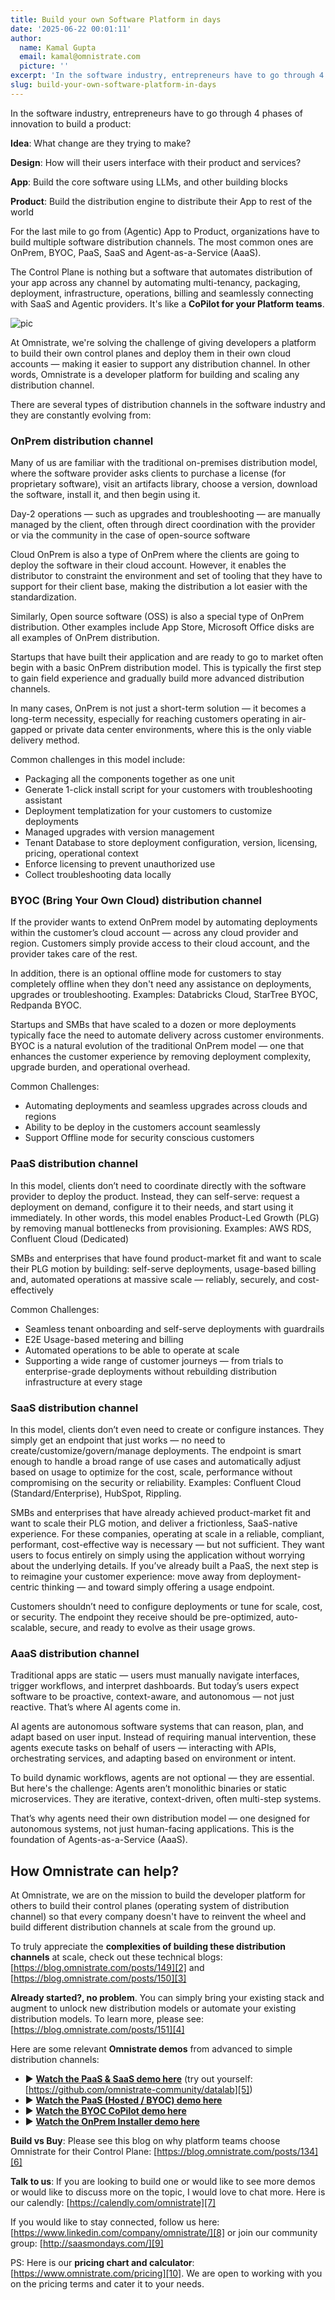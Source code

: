 ```yaml
---
title: Build your own Software Platform in days
date: '2025-06-22 00:01:11'
author:
  name: Kamal Gupta
  email: kamal@omnistrate.com
  picture: ''
excerpt: 'In the software industry, entrepreneurs have to go through 4 phases of innovation to build a product: Idea: What change are they trying to make?'
slug: build-your-own-software-platform-in-days
---
```


In the software industry, entrepreneurs have to go through 4 phases of innovation to build a product:

**Idea**: What change are they trying to make?

**Design**: How will their users interface with their product and services?

**App**: Build the core software using LLMs, and other building blocks

**Product**: Build the distribution engine to distribute their App to rest of the world

For the last mile to go from (Agentic) App to Product, organizations have to build multiple software distribution channels. The most common ones are OnPrem, BYOC, PaaS, SaaS and Agent-as-a-Service (AaaS).

The Control Plane is nothing but a software that automates distribution of your app across any channel by automating multi-tenancy, packaging, deployment, infrastructure, operations, billing and seamlessly connecting with SaaS and Agentic providers. It's like a **CoPilot for your Platform teams**.

![pic][1]

At Omnistrate, we're solving the challenge of giving developers a platform to build their own control planes and deploy them in their own cloud accounts — making it easier to support any distribution channel. In other words, Omnistrate is a developer platform for building and scaling any distribution channel.

There are several types of distribution channels in the software industry and they are constantly evolving from:


### OnPrem distribution channel


Many of us are familiar with the traditional on-premises distribution model, where the software provider asks clients to purchase a license (for proprietary software), visit an artifacts library, choose a version, download the software, install it, and then begin using it.

Day-2 operations — such as upgrades and troubleshooting — are manually managed by the client, often through direct coordination with the provider or via the community in the case of open-source software

Cloud OnPrem is also a type of OnPrem where the clients are going to deploy the software in their cloud account. However, it enables the distributor to constraint the environment and set of tooling that they have to support for their client base, making the distribution a lot easier with the standardization.

Similarly, Open source software (OSS) is also a special type of OnPrem distribution. Other examples include App Store, Microsoft Office disks are all examples of OnPrem distribution. 

Startups that have built their application and are ready to go to market often begin with a basic OnPrem distribution model. This is typically the first step to gain field experience and gradually build more advanced distribution channels.

In many cases, OnPrem is not just a short-term solution — it becomes a long-term necessity, especially for reaching customers operating in air-gapped or private data center environments, where this is the only viable delivery method.

Common challenges in this model include: 

- Packaging all the components together as one unit
- Generate 1-click install script for your customers with troubleshooting assistant
- Deployment templatization for your customers to customize deployments
- Managed upgrades with version management
- Tenant Database to store deployment configuration, version, licensing, pricing, operational context
-  Enforce licensing to prevent unauthorized use
- Collect troubleshooting data locally


### BYOC (Bring Your Own Cloud) distribution channel


If the provider wants to extend OnPrem model by automating deployments within the customer’s cloud account — across any cloud provider and region. Customers simply provide access to their cloud account, and the provider takes care of the rest. 

In addition, there is an optional offline mode for customers to stay completely offline when they don't need any assistance on deployments, upgrades or troubleshooting. Examples: Databricks Cloud, StarTree BYOC, Redpanda BYOC.

Startups and SMBs that have scaled to a dozen or more deployments typically face the need to automate delivery across customer environments. BYOC is a natural evolution of the traditional OnPrem model — one that enhances the customer experience by removing deployment complexity, upgrade burden, and operational overhead.

Common Challenges:

 - Automating deployments and seamless upgrades across clouds and regions
 - Ability to be deploy in the customers account seamlessly
 - Support Offline mode for security conscious customers


### PaaS distribution channel


In this model, clients don’t need to coordinate directly with the software provider to deploy the product. Instead, they can self-serve: request a deployment on demand, configure it to their needs, and start using it immediately. In other words, this model enables Product-Led Growth (PLG) by removing manual bottlenecks from provisioning. Examples: AWS RDS, Confluent Cloud (Dedicated)

SMBs and enterprises that have found product-market fit and want to scale their PLG motion by building: self-serve deployments, usage-based billing and, automated operations at massive scale — reliably, securely, and cost-effectively

Common Challenges:

- Seamless tenant onboarding and self-serve deployments with guardrails
- E2E Usage-based metering and billing
- Automated operations to be able to operate at scale
- Supporting a wide range of customer journeys — from trials to enterprise-grade deployments without rebuilding distribution infrastructure at every stage


### SaaS  distribution channel


In this model, clients don’t even need to create or configure instances. They simply get an endpoint that just works — no need to create/customize/govern/manage deployments. The endpoint is smart enough to handle a broad range of use cases and automatically adjust based on usage to optimize for the cost, scale, performance without compromising on the security or reliability. Examples: Confluent Cloud (Standard/Enterprise), HubSpot, Rippling.

SMBs and enterprises that have already achieved product-market fit and want to scale their PLG motion, and deliver a frictionless, SaaS-native experience. For these companies, operating at scale in a reliable, compliant, performant, cost-effective way is necessary — but not sufficient. They want users to focus entirely on simply using the application without worrying about the underlying details. If you’ve already built a PaaS, the next step is to reimagine your customer experience: move away from deployment-centric thinking — and toward simply offering a usage endpoint.

Customers shouldn’t need to configure deployments or tune for scale, cost, or security. The endpoint they receive should be pre-optimized, auto-scalable, secure, and ready to evolve as their usage grows.


### AaaS distribution channel


Traditional apps are static — users must manually navigate interfaces, trigger workflows, and interpret dashboards. But today’s users expect software to be proactive, context-aware, and autonomous — not just reactive. That’s where AI agents come in.

AI agents are autonomous software systems that can reason, plan, and adapt based on user input. Instead of requiring manual intervention, these agents execute tasks on behalf of users — interacting with APIs, orchestrating services, and adapting based on environment or intent. 

To build dynamic workflows, agents are not optional — they are essential. But here's the challenge: Agents aren’t monolithic binaries or static microservices. They are iterative, context-driven, often multi-step systems.

That’s why agents need their own distribution model — one designed for autonomous systems, not just human-facing applications. This is the foundation of Agents-as-a-Service (AaaS).


## How Omnistrate can help?


At Omnistrate, we are on the mission to build the developer platform for others to build their control planes (operating system of distribution channel) so that every company doesn't have to reinvent the wheel and build different distribution channels at scale from the ground up.

To truly appreciate the **complexities of building these distribution channels** at scale, check out these technical blogs: [https://blog.omnistrate.com/posts/149][2] and [https://blog.omnistrate.com/posts/150][3]

**Already started?, no problem**. You can simply bring your existing stack and augment to unlock new distribution models or automate your existing distribution models. To learn more, please see: [https://blog.omnistrate.com/posts/151][4]

Here are some relevant **Omnistrate demos** from advanced to simple distribution channels:

- ▶️ **[Watch the PaaS & SaaS demo here](https://www.youtube.com/watch?v=chAMhgRmsfk)**  (try out yourself: [https://github.com/omnistrate-community/datalab][5])
- ▶️ **[Watch the PaaS (Hosted / BYOC) demo here](https://www.youtube.com/watch?v=M73zomWkD0E)**
- ▶️ **[Watch the BYOC CoPilot demo here](https://youtu.be/5tqGTsuCldU)**  
- ▶️ **[Watch the OnPrem Installer demo here](https://youtu.be/DN-swU-wOQo)**  

**Build vs Buy**: Please see this blog on why platform teams choose Omnistrate for their Control Plane: [https://blog.omnistrate.com/posts/134][6]

**Talk to us**: If you are looking to build one or would like to see more demos or would like to discuss more on the topic, I would love to chat more. Here is our calendly: [https://calendly.com/omnistrate][7]

If you would like to stay connected, follow us here: [https://www.linkedin.com/company/omnistrate/][8] or join our community group: [http://saasmondays.com/][9] 

PS: Here is our **pricing chart and calculator**: [https://www.omnistrate.com/pricing][10]. We are open to working with you on the pricing terms and cater it to your needs.


  [1]: https://drive.google.com/thumbnail?id=148RDH15K694XbKvr7M1D9kGuR2_oF-DW&sz=w720
  [2]: https://blog.omnistrate.com/posts/149
  [3]: https://blog.omnistrate.com/posts/150
  [4]: https://blog.omnistrate.com/posts/151
  [5]: https://github.com/omnistrate-community/datalab
  [6]: https://blog.omnistrate.com/posts/134
  [7]: https://calendly.com/omnistrate
  [8]: https://www.linkedin.com/company/omnistrate/
  [9]: http://saasmondays.com/
  [10]: https://www.omnistrate.com/pricing
